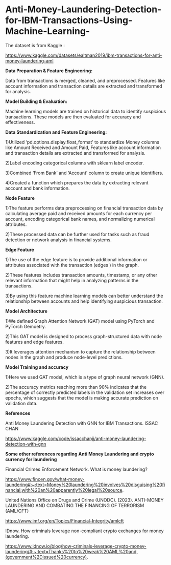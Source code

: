 # Anti-Money-Laundering-Detection-for-IBM-Transactions-Using-Machine-Learning-
The dataset is from Kaggle :

https://www.kaggle.com/datasets/ealtman2019/ibm-transactions-for-anti-money-laundering-aml

**Data Preparation & Feature Engineering:**

Data from transactions is merged, cleaned, and preprocessed. Features like account information and transaction details are extracted and transformed for analysis. 

**Model Building & Evaluation:**

Machine learning models are trained on historical data to identify suspicious transactions. These models are then evaluated for accuracy and effectiveness. 

**Data Standardization and Feature Engineering:**

1)Utilized ‘pd.options.display.float_format’ to standardize Money columns like Amount Received and Amount Paid,
Features like account information and transaction details are extracted and transformed for analysis.

2)Label encoding categorical columns with sklearn label encoder.

3)Combined ‘From Bank’ and ‘Account’ column to create unique identifiers.

4)Created a function which prepares the data by extracting relevant account and bank information.

**Node Feature**

1)The feature performs data preprocessing on financial transaction data by calculating average paid and received amounts for each currency per account, encoding categorical bank names, and normalizing numerical attributes.

2)These processed data can be further used for tasks such as fraud detection or network analysis in financial systems.

**Edge Feature**

1)The use of the edge feature is to provide additional information or attributes associated with the transaction (edges ) in the graph.

2)These features includes transaction amounts, timestamp, or any other relevant information that might help in analyzing patterns in the transactions.

3)By using this feature machine learning models can better understand the relationship between accounts and help identifying suspicious transaction.

**Model Architecture**

1)We defined Graph Attention Network (GAT) model using PyTorch and PyTorch Gemoetry.

2)This GAT model is designed to process graph-structured data with node features and edge features.

3)It leverages attention mechanism to capture the relationship between nodes in the graph and produce node-level predictions.

**Model Training and accuracy**

1)Here we used GAT model, which is a type of graph neural network (GNN).

2)The accuracy metrics reaching more than 90% indicates that the percentage of correctly predicted labels in the validation set increases over epochs, which suggests that the model is making accurate prediction on validation data.

**References**

Anti Money Laundering Detection with GNN for IBM Transactions. ISSAC CHAN

https://www.kaggle.com/code/issacchanjj/anti-money-laundering-detection-with-gnn

**Some other references regarding Anti Money Laundering and crypto currency for laundering**

Financial Crimes Enforcement Network. What is money laundering?

https://www.fincen.gov/what-money-laundering#:~:text=Money%20laundering%20involves%20disguising%20financial,with%20an%20apparently%20legal%20source.

United Nations Office on Drugs and Crime (UNODC). (2023). ANTI-MONEY LAUNDERING AND COMBATING THE FINANCING OF TERRORISM (AML/CFT)

https://www.imf.org/en/Topics/Financial-Integrity/amlcft

IDnow. How criminals leverage non-compliant crypto exchanges for money laundering.

https://www.idnow.io/blog/how-criminals-leverage-crypto-money-laundering/#:~:text=Thanks%20to%20weak%20AML%20and,(government%2Dissued%20currency).














